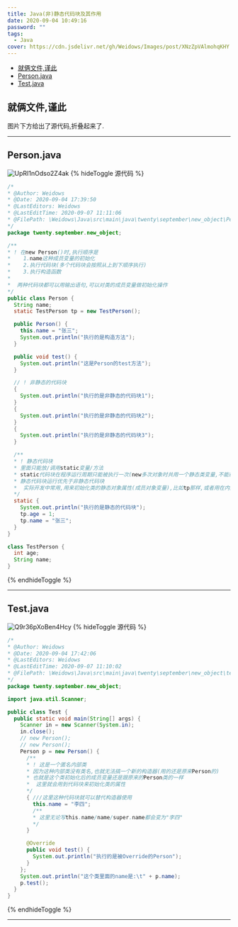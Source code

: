 ```yaml
---
title: Java(非)静态代码块及其作用
date: 2020-09-04 10:49:16
password: ""
tags:
  - Java
cover: https://cdn.jsdelivr.net/gh/Weidows/Images/post/XNzZpVAlmohqKHY.jpg
---
```


<!--
 * @Author: Weidows
 * @Date: 2020-09-04 10:49:16
 * @LastEditors: Weidows
 * @LastEditTime: 2021-02-13 17:14:27
 * @FilePath: \Weidowsd:\Game\Github\Blog-private\source\_posts\Java\static_unstatic_block.md
-->

- [就俩文件,谨此](#就俩文件谨此)
- [Person.java](#personjava)
- [Test.java](#testjava)

## 就俩文件,谨此

图片下方给出了源代码,折叠起来了.

---

## Person.java

![UpRI1nOdso2Z4ak](https://cdn.jsdelivr.net/gh/Weidows/Images/post/GCvw1FlIot7T5iA.jpg)
{% hideToggle 源代码 %}

```java
/*
* @Author: Weidows
* @Date: 2020-09-04 17:39:50
* @LastEditors: Weidows
* @LastEditTime: 2020-09-07 11:11:06
* @FilePath: \Weidows\Java\src\main\java\twenty\september\new_object\Person.java
*/
package twenty.september.new_object;

/**
* ! 在new Person()时,执行顺序是
*    1.name这种成员变量的初始化
*    2.执行代码块(多个代码块会按照从上到下顺序执行)
*    3.执行构造函数
*
*  两种代码块都可以用输出语句,可以对类的成员变量做初始化操作
*/
public class Person {
  String name;
  static TestPerson tp = new TestPerson();

  public Person() {
    this.name = "张三";
    System.out.println("执行的是构造方法");
  }

  public void test() {
    System.out.println("这是Person的test方法");
  }

  // ! 非静态的代码块
  {
    System.out.println("执行的是非静态的代码块1");
  }
  {
    System.out.println("执行的是非静态的代码块2");
  }
  {
    System.out.println("执行的是非静态的代码块3");
  }

  /**
  * ! 静态代码块
  * 里面只能放/调用static变量/方法
  * static代码块在程序运行周期只能被执行一次(new多次对象时共用一个静态类变量,不能被重复调用)
  * 静态代码块运行优先于非静态代码块
  *  实际开发中常用,用来初始化类的静态对象属性(成员对象变量),比如tp那样,或者用在内部类替代构造器使用
  */
  static {
    System.out.println("执行的是静态的代码块");
    tp.age = 1;
    tp.name = "张三";
  }
}

class TestPerson {
  int age;
  String name;
}
```

{% endhideToggle %}

---

## Test.java

![Q9r36pXoBen4Hcy](https://cdn.jsdelivr.net/gh/Weidows/Images/post/XZ7JLfemrapqcC8.jpg)
{% hideToggle 源代码 %}

```java
/*
* @Author: Weidows
* @Date: 2020-09-04 17:42:06
* @LastEditors: Weidows
* @LastEditTime: 2020-09-07 11:10:02
* @FilePath: \Weidows\Java\src\main\java\twenty\september\new_object\test.java
*/
package twenty.september.new_object;

import java.util.Scanner;

public class Test {
  public static void main(String[] args) {
    Scanner in = new Scanner(System.in);
    in.close();
    // new Person();
    // new Person();
    Person p = new Person() {
      /**
      * ! 这是一个匿名内部类
      * 因为这种内部类没有类名,也就无法搞一个新的构造器(用的还是原来Person的)
      * 也就是这个类初始化后的成员变量还是跟原来的Person类的一样
      *  这里就会用到代码块来初始化类的属性
      */
      { ///这里这种代码块就可以替代构造器使用
        this.name = "李四";
        /**
        * 这里无论写this.name/name/super.name都会变为"李四"
        */
      }

      @Override
      public void test() {
        System.out.println("执行的是被Override的Person");
      }
    };
    System.out.println("这个类里面的name是:\t" + p.name);
    p.test();
  }
}
```

{% endhideToggle %}

---
